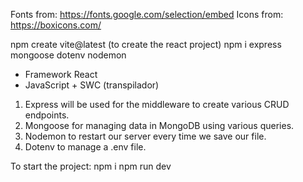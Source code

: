 Fonts from: https://fonts.google.com/selection/embed
Icons from: https://boxicons.com/

npm create vite@latest (to create the react project)
npm i express mongoose dotenv nodemon

- Framework React
- JavaScript + SWC (transpilador)

1. Express will be used for the middleware to create various CRUD endpoints.
2. Mongoose for managing data in MongoDB using various queries.
3. Nodemon to restart our server every time we save our file.
4. Dotenv to manage a .env file.

  To start the project:
  npm i
  npm run dev
